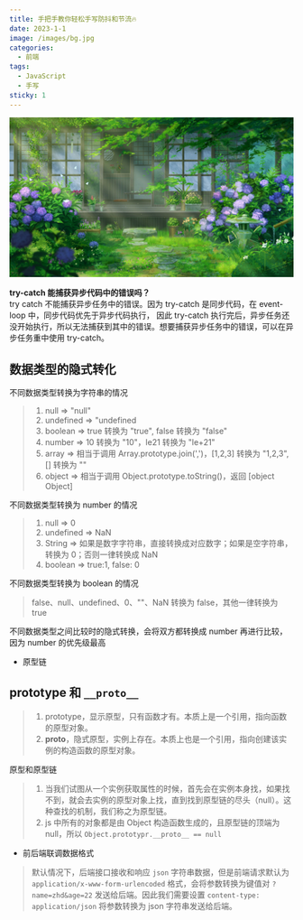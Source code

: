 ```yaml
---
title: 手把手教你轻松手写防抖和节流🔥
date: 2023-1-1
image: /images/bg.jpg
categories:
  - 前端
tags:
  - JavaScript
  - 手写
sticky: 1 
---
```



![alt text](bg.jpg)

<!-- more -->

__try-catch 能捕获异步代码中的错误吗？__
<br>try catch 不能捕获异步任务中的错误。因为 try-catch 是同步代码，在 event-loop 中，同步代码优先于异步代码执行， 因此 try-catch 执行完后，异步任务还没开始执行，所以无法捕获到其中的错误。想要捕获异步任务中的错误，可以在异步任务重中使用 try-catch。






## 数据类型的隐式转化

不同数据类型转换为字符串的情况
>1. null => "null"
>2. undefined => "undefined
>3. boolean => true 转换为 "true", false 转换为 "false"
>4. number => 10 转换为 "10"，le21 转换为 "le+21"
>5. array => 相当于调用 Array.prototype.join(',')，[1,2,3] 转换为 "1,2,3", [] 转换为 ""
>6. object => 相当于调用 Object.prototype.toString()，返回 [object Object]

不同数据类型转换为 number 的情况
>1. null => 0
>2. undefined => NaN
>3. String => 如果是数字字符串，直接转换成对应数字；如果是空字符串，转换为 0；否则一律转换成 NaN
>4. boolean => true:1, false: 0

不同数据类型转换为 boolean 的情况
>false、null、undefined、0、""、NaN 转换为 false，其他一律转换为 true

不同数据类型之间比较时的隐式转换，会将双方都转换成 number 再进行比较，因为 number 的优先级最高

* 原型链

## prototype 和 `__proto__`
>1. prototype，显示原型，只有函数才有。本质上是一个引用，指向函数的原型对象。
>2. __proto__，隐式原型，实例上存在。本质上也是一个引用，指向创建该实例的构造函数的原型对象。

原型和原型链
>1. 当我们试图从一个实例获取属性的时候，首先会在实例本身找，如果找不到，就会去实例的原型对象上找，直到找到原型链的尽头（null）。这种查找的机制，我们称之为原型链。
>2. js 中所有的对象都是由 Object 构造函数生成的，且原型链的顶端为 null，所以 `Object.prototypr.__proto__ == null`

* 前后端联调数据格式

>默认情况下，后端接口接收和响应 `json` 字符串数据，但是前端请求默认为 `application/x-www-form-urlencoded` 格式，会将参数转换为键值对 `?name=zhd&age=22` 发送给后端。因此我们需要设置 `content-type: application/json` 将参数转换为 json 字符串发送给后端。